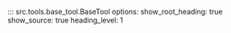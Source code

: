 ::: src.tools.base_tool.BaseTool
    options:
        show_root_heading: true
        show_source: true
        heading_level: 1